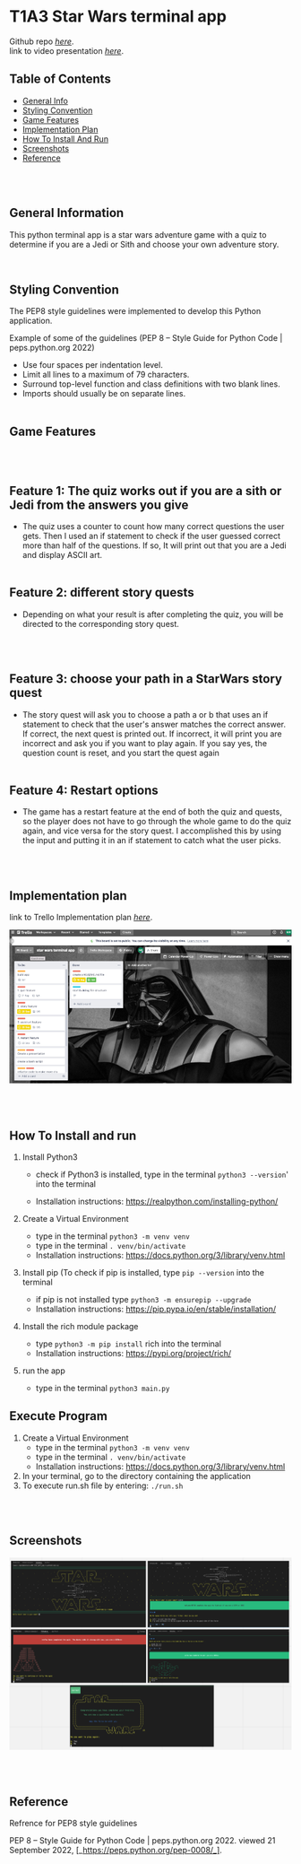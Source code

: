 # T1A3 Star Wars terminal app

Github repo [_here_](https://github.com/roger2727/MitchellRoger_T1A2). \
link to video presentation [_here_](hkg).

## Table of Contents

- [General Info](#general-information)
- [Styling Convention](#styling-convention)
- [Game Features](#game-features)
- [Implementation Plan](#implementation-plan)
- [How To Install And Run](#how-to-install-and-run)
- [Screenshots](#screenshots)
- [Reference](#reference)

<br>
<br>

## **General Information**

This python terminal app is a star wars adventure game with a quiz to determine if you are a Jedi or Sith and choose your own adventure story.

<br>

## **Styling Convention**

The PEP8 style guidelines were implemented to develop this Python application.

Example of some of the guidelines (PEP 8 – Style Guide for Python Code | peps.python.org 2022)

- Use four spaces per indentation level.
- Limit all lines to a maximum of 79 characters.
- Surround top-level function and class definitions with two blank lines.
- Imports should usually be on separate lines.
  <br>
  <br>

## **Game Features**

<br>
<br>

## **Feature 1: The quiz works out if you are a sith or Jedi from the answers you give**

- The quiz uses a counter to count how many correct questions the user gets. Then I used an if statement to check if the user guessed correct more than half of the questions. If so, It will print out that you are a Jedi and display ASCII art.
  <br>
  <br>

## **Feature 2: different story quests**

- Depending on what your result is after completing the quiz, you will be directed to the corresponding story quest.

<br>
<br>

## **Feature 3: choose your path in a StarWars story quest**

- The story quest will ask you to choose a path a or b that uses an if statement to check that the user's answer matches the correct answer. If correct, the next quest is printed out. If incorrect, it will print you are incorrect and ask you if you want to play again. If you say yes, the question count is reset, and you start the quest again
  <br>
  <br>

## **Feature 4: Restart options**

- The game has a restart feature at the end of both the quiz and quests, so the player does not have to go through the whole game to do the quiz again, and vice versa for the story quest. I accomplished this by using the input and putting it in an if statement to catch what the user picks.

<br>
<br>

## **Implementation plan**

link to Trello Implementation plan [_here_](https://trello.com/b/p572wN56/star-wars-terminal-app).

![Example screenshot](/docs/trelloboard.png)

<br>
<br>

## **How To Install and run**

1. Install Python3

   - check if Python3 is installed, type in the terminal `python3 --version`' into the terminal

   - Installation instructions: https://realpython.com/installing-python/

2. Create a Virtual Environment

   - type in the terminal `python3 -m venv venv`
   - type in the terminal `. venv/bin/activate`
   - Installation instructions: https://docs.python.org/3/library/venv.html

3. Install pip (To check if pip is installed, type `pip --version` into the terminal

   - if pip is not installed type `python3 -m ensurepip --upgrade`
   - Installation instructions: https://pip.pypa.io/en/stable/installation/

4. Install the rich module package

   - type `python3 -m pip install` rich into the terminal
   - Installation instructions: https://pypi.org/project/rich/

5. run the app

   - type in the terminal `python3 main.py`

## Execute Program

1. Create a Virtual Environment
   - type in the terminal `python3 -m venv venv`
   - type in the terminal `. venv/bin/activate`
   - Installation instructions: https://docs.python.org/3/library/venv.html
2. In your terminal, go to the directory containing the application
3. To execute run.sh file by entering: `./run.sh`

<br>
<br>

## **Screenshots**

![Example screenshot](/docs/Screen%20Shots.png)

<br>
<br>

## **Reference**

Refrence for PEP8 style guidelines

PEP 8 – Style Guide for Python Code | peps.python.org 2022. viewed 21 September 2022, [_https://peps.python.org/pep-0008/_].
